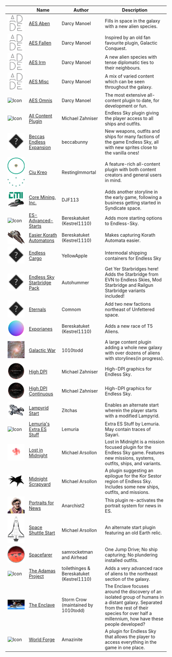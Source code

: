
| | Name | Author | Description |
|-|------|--------|-------------|
| ![Icon](https://github.com/Adde-Endless-Sky/AES-Aben/raw/3f569b3bf386981773b6a21b88542c039f5f5153/icon.png) | [AES Aben](https://github.com/Adde-Endless-Sky/AES-Aben/archive/3f569b3bf386981773b6a21b88542c039f5f5153.zip) | Darcy Manoel | Fills in space in the galaxy with a new alien species. |
| ![Icon](https://github.com/Adde-Endless-Sky/AES-Fallen/raw/ad47b294bb6c88dfcdbc16687598942808cbd83a/icon.png) | [AES Fallen](https://github.com/Adde-Endless-Sky/AES-Fallen/archive/ad47b294bb6c88dfcdbc16687598942808cbd83a.zip) | Darcy Manoel | Inspired by an old fan favourite plugin, Galactic Conquest. |
| ![Icon](https://github.com/Adde-Endless-Sky/AES-Irm/raw/d71941367dcdda5550984c6b692a1f1d9dad8975/icon.png) | [AES Irm](https://github.com/Adde-Endless-Sky/AES-Irm/archive/d71941367dcdda5550984c6b692a1f1d9dad8975.zip) | Darcy Manoel | A new alien species with tense diplomatic ties to their neighbours. |
| ![Icon](https://github.com/Adde-Endless-Sky/AES-Misc/raw/5d6e601d833d5f267f724d16a09c9ddd0d756f35/icon.png) | [AES Misc](https://github.com/Adde-Endless-Sky/AES-Misc/archive/5d6e601d833d5f267f724d16a09c9ddd0d756f35.zip) | Darcy Manoel | A mix of varied content which can be seen throughout the galaxy. |
| ![Icon](https://github.com/Adde-Endless-Sky/AES-Omnis/raw/8a2a4f2cac481ba7d321cd2346112093d420c0bb/icon.png) | [AES Omnis](https://github.com/Adde-Endless-Sky/AES-Omnis/archive/8a2a4f2cac481ba7d321cd2346112093d420c0bb.zip) | Darcy Manoel | The most extensive all-content plugin to date, for development or fun. |
| ![Icon](https://github.com/endless-sky/all-content-plugin/raw/v0.9.14/icon.png) | [All Content Plugin](https://github.com/endless-sky/all-content-plugin/archive/refs/tags/v0.9.14.zip) | Michael Zahniser | Endless Sky plugin giving the player access to all ships and outfits. |
| ![Icon](https://raw.githubusercontent.com/endless-sky/endless-sky/master/images/outfit/unknown.png) | [Beccas Endless Expansion](https://github.com/beccabunny/Beccas-Endless-Expansion/archive/refs/tags/1.2.0.zip) | beccabunny | New weapons, outfits and ships for many factions of the game Endless Sky, all with new sprites close to the vanilla ones! |
| ![Icon](https://github.com/RestingImmortal/Ciu-Kreo/raw/fe137a8624b8e875782ca9b5e3efeeae58d6f365/icon.png) | [Ciu Kreo](https://github.com/RestingImmortal/Ciu-Kreo/archive/fe137a8624b8e875782ca9b5e3efeeae58d6f365.zip) | RestingImmortal | A feature-rich all-content plugin with both content creators and general users in mind. |
| ![Icon](https://github.com/DJF113/Core-Mining-Inc/raw/v0.1.8/icon.png) | [Core Mining, Inc.](https://github.com/DJF113/Core-Mining-Inc/archive/refs/tags/v0.1.8.zip) | DJF113 | Adds another storyline in the early game, following a business getting started in Syndicate space. |
| ![Icon](https://github.com/kestrel1110/ES-Advanced-Starts/raw/1.2/icon.jpg) | [ES-Advanced-Starts](https://github.com/kestrel1110/ES-Advanced-Starts/archive/1.2.zip) | Bereskatuket (Kestrel1110) | Adds more starting options to Endless-Sky. |
| ![Icon](https://github.com/kestrel1110/Easier-Korath-Automatons/raw/1.0.0/icon.png) | [Easier Korath Automatons](https://github.com/kestrel1110/Easier-Korath-Automatons/archive/1.0.0.zip) | Bereskatuket (Kestrel1110) | Makes capturing Korath Automata easier. |
| ![Icon](https://raw.githubusercontent.com/endless-sky/endless-sky/master/images/outfit/unknown.png) | [Endless Cargo](https://bitbucket.org/YellowApple/endless-cargo/get/v0.2.0.zip) | YellowApple | Intermodal shipping containers for Endless Sky |
| ![Icon](https://raw.githubusercontent.com/endless-sky/endless-sky/master/images/outfit/unknown.png) | [Endless Sky Starbridge Pack](https://github.com/Autohummer/Endless-Sky-Starbridge-Pack/archive/refs/tags/1.0.zip) | Autohummer | Get Yer Starbridges here! Adds the Starbridge from EVN to Endless Skies, Mod Starbridge and Railgun Starbridge variants included! |
| ![Icon](https://raw.githubusercontent.com/endless-sky/endless-sky/master/images/outfit/unknown.png) | [Eternals](https://github.com/comnom/Eternals/archive/7821c6eb70961e8e3927f7665f9f41394e42e97a.zip) | Comnom | Add two new factions northeast of Unfettered space. |
| ![Icon](https://github.com/kestrel1110/Exporianes/raw/2.2/icon.png) | [Exporianes](https://github.com/kestrel1110/Exporianes/archive/2.2.zip) | Bereskatuket (Kestrel1110) | Adds a new race of T5 Aliens. |
| ![Icon](https://raw.githubusercontent.com/1010todd/Galactic-War/44d6c56434fe46471852f20c314e85a159d416b3/icon.png) | [Galactic War](https://github.com/1010todd/Galactic-War/archive/44d6c56434fe46471852f20c314e85a159d416b3.zip) | 1010todd | A large content plugin adding a whole new galaxy with over dozens of aliens with storylines(in progress). |
| ![Icon](https://github.com/endless-sky/endless-sky-high-dpi/raw/v0.9.14/icon.png) | [High DPI](https://github.com/endless-sky/endless-sky-high-dpi/archive/refs/tags/v0.9.14.zip) | Michael Zahniser | High-DPI graphics for Endless Sky. |
| ![Icon](https://github.com/endless-sky/endless-sky-high-dpi/raw/e8686162e1372d96ae1702ed2a7893c6eac63e42/icon.png) | [High DPI Continuous](https://github.com/endless-sky/endless-sky-high-dpi/archive/e8686162e1372d96ae1702ed2a7893c6eac63e42.zip) | Michael Zahniser | High-DPI graphics for Endless Sky. |
| ![Icon](https://raw.githubusercontent.com/Zitchas/ES_Lampyrid_Start/v1.6/icon.png) | [Lampyrid Start](https://github.com/Zitchas/ES_Lampyrid_Start/releases/download/v1.6/Z_Lampyrid_Start.release.v1.6.zip) | Zitchas | Enables an alternate start wherein the player starts with a modified Lampyrid. |
| ![Icon](https://raw.githubusercontent.com/a-random-lemurian/Lemurias-Extra-ES-Stuff/v0.10.11/icon.png) | [Lemuria's Extra ES Stuff](https://github.com/a-random-lemurian/Lemurias-Extra-ES-Stuff/archive/refs/tags/v0.10.11.zip) | Lemuria | Extra ES Stuff by Lemuria. May contain traces of Sayari. |
| ![Icon](https://raw.githubusercontent.com/MidnightPlugins/Lost-in-Midnight/0.9.14.14.3/icon.png) | [Lost in Midnight](https://github.com/MidnightPlugins/Lost-in-Midnight/releases/download/0.9.14.14.3/Lost.in.Midnight-0.9.14.14.3.zip) | Michael Arsollon | Lost in Midnight is a mission focused plugin for the Endless Sky game. Features new missions, systems, outfits, ships, and variants. |
| ![Icon](https://raw.githubusercontent.com/MidnightPlugins/Midnight-Scrapyard/0.9.14.7.1/icon.png) | [Midnight Scrapyard](https://github.com/MidnightPlugins/Midnight-Scrapyard/releases/download/0.9.14.7.1/Midnight.Scrapyard-0.9.14.7.1.zip) | Michael Arsollon | A plugin suggesting an epilogue for the Kor Sestor region of Endless Sky. Includes some new ships, outfits, and missions. |
| ![Icon](https://github.com/Anarchist2/ES-news-portraits/raw/v1.0/icon.png) | [Portraits for News](https://github.com/Anarchist2/ES-news-portraits/archive/v1.0.zip) | Anarchist2 | This plugin re-activates the portrait system for news in ES. |
| ![Icon](https://raw.githubusercontent.com/MidnightPlugins/Space-Shuttle-Start/0.9.14.2/icon.png) | [Space Shuttle Start](https://github.com/MidnightPlugins/Space-Shuttle-Start/releases/download/0.9.14.2/Space.Shuttle.Start-0.9.14.2.zip) | Michael Arsollon | An alternate start plugin featuring an old Earth relic. |
| ![Icon](https://raw.githubusercontent.com/samrocketman/Spacefarer/49a0bc287b19b8967c273df3d1324a55191cddc7/icon%402x.png) | [Spacefarer](https://github.com/samrocketman/Spacefarer/archive/49a0bc287b19b8967c273df3d1324a55191cddc7.zip) | samrocketman and Airhead | One Jump Drive; No ship capturing; No plundering installed outfits. |
| ![Icon](https://github.com/kestrel1110/Adamas-Project/raw/v0.1.2/icon.png) | [The Adamas Project](https://github.com/kestrel1110/Adamas-Project/archive/v0.1.2.zip) | toilethinges & Bereskatuket (Kestrel1110) | Adds a very advanced race of aliens to the northeast section of the galaxy. |
| ![Icon](https://raw.githubusercontent.com/1010todd/The-Enclave/fb192c8a610705c18ba4325945ee05dca6cbd1f2/icon.png) | [The Enclave](https://github.com/1010todd/The-Enclave/archive/fb192c8a610705c18ba4325945ee05dca6cbd1f2.zip) | Storm Crow (maintained by 1010todd) | The Enclave focuses around the discovery of an isolated group of humans in a distant galaxy. Separated from the rest of their species for over half a millennium, how have these people developed? |
| ![Icon](https://github.com/EndlessSkyCommunity/world-forge/raw/288e81952a3736c81069e0023ab4db439fe1d0a7/icon.png) | [World Forge](https://github.com/EndlessSkyCommunity/world-forge/archive/288e81952a3736c81069e0023ab4db439fe1d0a7.zip) | Amazinite | A plugin for Endless Sky that allows the player to access everything in the game in one place. |